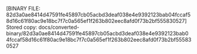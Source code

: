 [BINARY FILE: 82d3a0ae8414d47591fe45897cb05acbd3deaf038e4e9392123bab04fccaf58d16c61f80ac9e18bc7f7c0a565ef1f263b802eec8afd0f73b2bf555830527]
Stored copy: docs/converted-binary/82d3a0ae8414d47591fe45897cb05acbd3deaf038e4e9392123bab04fccaf58d16c61f80ac9e18bc7f7c0a565ef1f263b802eec8afd0f73b2bf555830527
